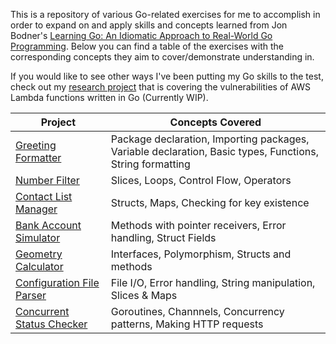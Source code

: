 This is a repository of various Go-related exercises for me to accomplish in order to expand on and apply skills and concepts learned from Jon Bodner's [Learning Go: An Idiomatic Approach to Real-World Go Programming](https://www.oreilly.com/library/view/learning-go/9781492077206/k). Below you can find a table of the exercises with the corresponding concepts they aim to cover/demonstrate understanding in.

If you would like to see other ways I've been putting my Go skills to the test, check out my [research project](https://github.com/djbertolo/aws-go-lambda-security-research) that is covering the vulnerabilities of AWS Lambda functions written in Go (Currently WIP).

|Project|Concepts Covered|
|--------|---------------|
|[Greeting Formatter](https://github.com/djbertolo/learning-go/tree/main/greeting-formatter)|Package declaration, Importing packages, Variable declaration, Basic types, Functions, String formatting|
|[Number Filter](https://github.com/djbertolo/learning-go/tree/main/number-filter)|Slices, Loops, Control Flow, Operators|
|[Contact List Manager](https://github.com/djbertolo/learning-go/tree/main/contact-list-manager)|Structs, Maps, Checking for key existence|
|[Bank Account Simulator](https://github.com/djbertolo/learning-go/tree/main/bank-account-simulator)|Methods with pointer receivers, Error handling, Struct Fields|
|[Geometry Calculator](https://github.com/djbertolo/learning-go/tree/main/geometry-calculator)|Interfaces, Polymorphism, Structs and methods|
|[Configuration File Parser](https://github.com/djbertolo/learning-go/tree/main/configuration-file-parser)|File I/O, Error handling, String manipulation, Slices & Maps|
|[Concurrent Status Checker](https://github.com/djbertolo/learning-go/tree/main/concurrent-status-checker)|Goroutines, Channnels, Concurrency patterns, Making HTTP requests|